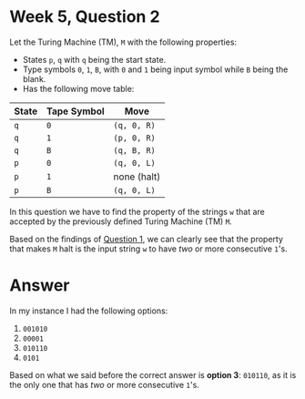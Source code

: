 # Week 5, Question 2

Let the Turing Machine (TM), `M` with the following properties:

 * States `p`, `q` with `q` being the start state.
 * Type symbols `0`, `1`, `B`, with `0` and `1` being input symbol while `B` being the blank.
 * Has the following move table:

| State | Tape Symbol | Move |
|-------|-------|-------|
|  `q`  |   `0`   | `(q, 0, R)` |
|  `q`  |   `1`   | `(p, 0, R)` |
|  `q`  |   `B`   | `(q, B, R)` |
|  `p`  |   `0`   | `(q, 0, L)` |
|  `p`  |   `1`   | none (halt) |
|  `p`  |   `B`   | `(q, 0, L)` |

In this question we have to find the property of the strings `w` that are accepted by the previously defined 
Turing Machine (TM) `M`.

Based on the findings of [Question 1][1], we can clearly see that the property that makes `M` halt is the input string
`w` to have *two* or more consecutive `1`'s.

# Answer

In my instance I had the following options:

 1. `001010`
 2. `00001`
 3. `010110`
 4. `0101`
 
Based on what we said before the correct answer is **option 3**: `010110`, as it is the only one that has *two* or 
more consecutive `1`'s.

[1]: 01-TM_q1.md